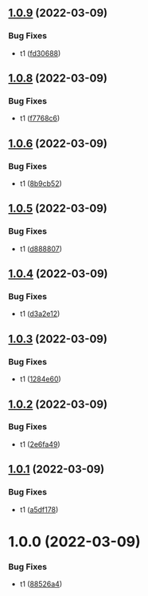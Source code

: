 ## [1.0.9](https://github.com/furiozo-ga/dotnet-l2/compare/v1.0.8...v1.0.9) (2022-03-09)


### Bug Fixes

* t1 ([fd30688](https://github.com/furiozo-ga/dotnet-l2/commit/fd30688a664077861e436658bd6d263a0a4f8fb2))

## [1.0.8](https://github.com/furiozo-ga/dotnet-l2/compare/v1.0.7...v1.0.8) (2022-03-09)


### Bug Fixes

* t1 ([f7768c6](https://github.com/furiozo-ga/dotnet-l2/commit/f7768c6eca18367a1d69d98f60705a95ae7922b9))

## [1.0.6](https://github.com/furiozo-ga/dotnet-l2/compare/v1.0.5...v1.0.6) (2022-03-09)


### Bug Fixes

* t1 ([8b9cb52](https://github.com/furiozo-ga/dotnet-l2/commit/8b9cb52c15e91376f9221a476435b786ae313f9d))

## [1.0.5](https://github.com/furiozo-ga/dotnet-l2/compare/v1.0.4...v1.0.5) (2022-03-09)


### Bug Fixes

* t1 ([d888807](https://github.com/furiozo-ga/dotnet-l2/commit/d888807dec6c0e82a7c1939e12282b50d504c1f3))

## [1.0.4](https://github.com/furiozo-ga/dotnet-l2/compare/v1.0.3...v1.0.4) (2022-03-09)


### Bug Fixes

* t1 ([d3a2e12](https://github.com/furiozo-ga/dotnet-l2/commit/d3a2e12b2464d19025a9feb5e4312dd991d8a39a))

## [1.0.3](https://github.com/furiozo-ga/dotnet-l2/compare/v1.0.2...v1.0.3) (2022-03-09)


### Bug Fixes

* t1 ([1284e60](https://github.com/furiozo-ga/dotnet-l2/commit/1284e60aab60ea5fc327da2ae039b98ba7eb35b4))

## [1.0.2](https://github.com/furiozo-ga/dotnet-l2/compare/v1.0.1...v1.0.2) (2022-03-09)


### Bug Fixes

* t1 ([2e6fa49](https://github.com/furiozo-ga/dotnet-l2/commit/2e6fa4948f38713670c9a5d0ea8f2f8781741215))

## [1.0.1](https://github.com/furiozo-ga/dotnet-l2/compare/v1.0.0...v1.0.1) (2022-03-09)


### Bug Fixes

* t1 ([a5df178](https://github.com/furiozo-ga/dotnet-l2/commit/a5df178aa3173e0a612fb33082327deaeb045dfa))

# 1.0.0 (2022-03-09)


### Bug Fixes

* t1 ([88526a4](https://github.com/furiozo-ga/dotnet-l2/commit/88526a43b7aca709a9cf45c438a45c620acd0915))
